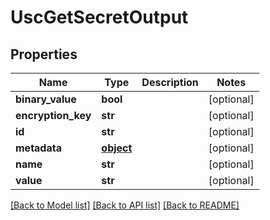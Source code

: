 # UscGetSecretOutput

## Properties
Name | Type | Description | Notes
------------ | ------------- | ------------- | -------------
**binary_value** | **bool** |  | [optional] 
**encryption_key** | **str** |  | [optional] 
**id** | **str** |  | [optional] 
**metadata** | [**object**](.md) |  | [optional] 
**name** | **str** |  | [optional] 
**value** | **str** |  | [optional] 

[[Back to Model list]](../README.md#documentation-for-models) [[Back to API list]](../README.md#documentation-for-api-endpoints) [[Back to README]](../README.md)


